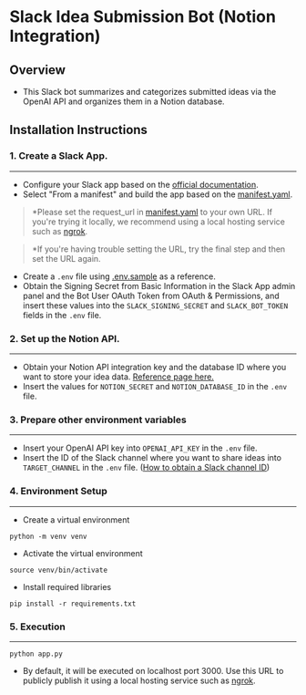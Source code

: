 # Slack Idea Submission Bot (Notion Integration)
## Overview
- This Slack bot summarizes and categorizes submitted ideas via the OpenAI API and organizes them in a Notion database.

## Installation Instructions
### 1. Create a Slack App.
---
- Configure your Slack app based on the [official documentation](https://tools.slack.dev/bolt-python/ja-jp/getting-started/).
- Select "From a manifest" and build the app based on the [manifest.yaml](manifest.yaml).

> *Please set the request_url in [manifest.yaml](manifest.yaml) to your own URL. If you're trying it locally, we recommend using a local hosting service such as [ngrok](https://ngrok.com/).

> *If you're having trouble setting the URL, try the final step and then set the URL again.

- Create a `.env` file using [.env.sample](env/.env.sample) as a reference.
- Obtain the Signing Secret from Basic Information in the Slack App admin panel and the Bot User OAuth Token from OAuth & Permissions, and insert these values ​​into the `SLACK_SIGNING_SECRET` and `SLACK_BOT_TOKEN` fields in the `.env` file.

### 2. Set up the Notion API.
---
- Obtain your Notion API integration key and the database ID where you want to store your idea data.
[Reference page here. ](https://qiita.com/ulxsth/items/3434471ac91f8fa311cf)
- Insert the values ​​for `NOTION_SECRET` and `NOTION_DATABASE_ID` in the `.env` file.

### 3. Prepare other environment variables
---
- Insert your OpenAI API key into `OPENAI_API_KEY` in the `.env` file.
- Insert the ID of the Slack channel where you want to share ideas into `TARGET_CHANNEL` in the `.env` file. ([How to obtain a Slack channel ID](https://qiita.com/YumaInaura/items/0c4f4adb33eb21032c08))

### 4. Environment Setup
---
- Create a virtual environment
```
python -m venv venv
```
- Activate the virtual environment
```
source venv/bin/activate
```
- Install required libraries
```
pip install -r requirements.txt
```
### 5. Execution
---
```
python app.py
```
- By default, it will be executed on localhost port 3000. Use this URL to publicly publish it using a local hosting service such as [ngrok](https://ngrok.com/).
